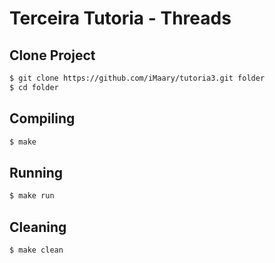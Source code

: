 # Terceira Tutoria - Threads

## Clone Project

```bash
$ git clone https://github.com/iMaary/tutoria3.git folder
$ cd folder
```

## Compiling

```bash
$ make
```

## Running

```bash
$ make run
```

## Cleaning

```bash
$ make clean
```